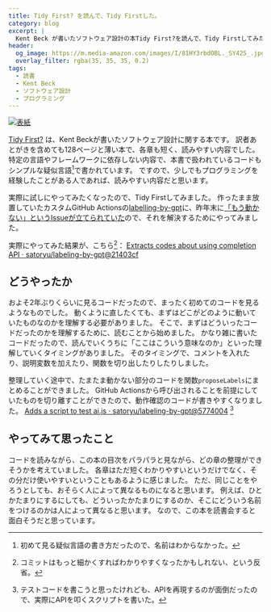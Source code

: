 ```yaml
---
title: Tidy First? を読んで、Tidy Firstした。
category: blog
excerpt: |
  Kent Beck が書いたソフトウェア設計の本Tidy First?を読んで、Tidy Firstしてみた。
header:
  og_image: https://m.media-amazon.com/images/I/81HY3rbdOBL._SY425_.jpg
  overlay_filter: rgba(35, 35, 35, 0.2)
tags:
  - 読書
  - Kent Beck
  - ソフトウェア設計
  - プログラミング
---
```


[![表紙](https://m.media-amazon.com/images/I/81HY3rbdOBL._SY425_.jpg)](https://amzn.to/3BXFnAu)

[Tidy First?](https://amzn.to/3BXFnAu) は、Kent Beckが書いたソフトウェア設計に関する本です。
訳者あとがきを含めても128ページと薄い本で、各章も短く、読みやすい内容でした。
特定の言語やフレームワークに依存しない内容で、本書で扱われているコードもシンプルな疑似言語[^1]で書かれています。
ですので、少しでもプログラミングを経験したことがある人であれば、読みやすい内容だと思います。

[^1]: 初めて見る疑似言語の書き方だったので、名前はわからなかった。

実際に試しにやってみたくなったので、Tidy Firstしてみました。
作ったまま放置していたカスタムGitHub Actionsの[labelling-by-gpt](https://github.com/satoryu/labeling-by-gpt)に、昨年末に[「もう動かない」というIssueが立てられていた](https://github.com/satoryu/labeling-by-gpt/issues/4)ので、それを解決するためにやってみました。

実際にやってみた結果が、こちら[^2]：
[Extracts codes about using completion API · satoryu/labeling-by-gpt@21403cf](https://github.com/satoryu/labeling-by-gpt/commit/21403cf117e50148cdf6d703e37831cdb4b16667)

[^2]: コミットはもっと細かくすればわかりやすくなったかもしれない、という反省。

## どうやったか

およそ2年ぶりくらいに見るコードだったので、まったく初めてのコードを見るようなものでした。
動くように直したくても、まずはどこがどのように動いていたものなのかを理解する必要がありました。
そこで、まずはどういったコードだったのかを理解するために、読むことから始めました。
かなり雑に書いたコードだったので、読んでいくうちに「ここはこういう意味なのか」といった理解していくタイミングがありました。
そのタイミングで、コメントを入れたり、説明変数を加えたり、関数を切り出したりしたりしました。

整理していく途中で、たまたま動かない部分のコードを関数`proposeLabels`にまとめることができました。
GitHub Actionsから呼び出されることを前提にしていたものを切り離すことができたので、動作確認のコードが書きやすくなりました。
[Adds a script to test ai.js · satoryu/labeling-by-gpt@5774004](https://github.com/satoryu/labeling-by-gpt/commit/5774004071e5fc196a2ab1a64d9d4b433d04e220)
[^3]

[^3]: テストコードを書こうと思ったけれども、APIを再現するのが面倒だったので、実際にAPIを叩くスクリプトを書いた。

## やってみて思ったこと

コードを読みながら、この本の目次をパラパラと見ながら、どの章の整理ができそうかを考えていました。
各章はただ短くわかりやすいというだけでなく、その分だけ使いやすいということもあるように感じました。
ただ、同じことをやろうとしても、おそらく人によって異なるものになると思います。
例えば、ひとかたまりにするにしても、どういったかたまりにするのか、そこにどういう名前をつけるのかは人によって異なると思います。
なので、この本を読書会すると面白そうだと思っています。
